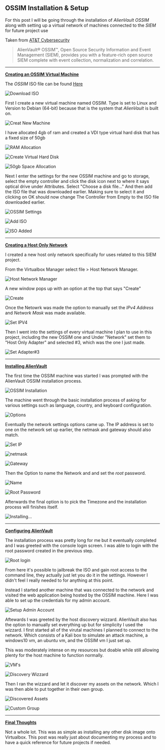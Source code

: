 ## **OSSIM Installation \& Setup**


For this post I will be going through the installation of *AlienVault OSSIM* along with setting up a virtual network of machines connected to the *SIEM* for future project use 

Taken from [AT&T Cybersecurity](https://cybersecurity.att.com/products/ossim)

> AlienVault® OSSIM™, Open Source Security Information and Event Management (SIEM), provides you with a feature-rich open source SIEM complete with event collection, normalization and correlation. 


---

<ins>**Creating an OSSIM Virtual Machine**</ins>

The *OSSIM* ISO file can be found [Here](https://cybersecurity.att.com/products/ossim/download)

![Download ISO](/docs/assets/images/ossim/ossim01.png)

First I create a new virtual machine named OSSIM. Type is set to Linux and Version to Debian (64-bit) because that is the system that *AlienVault* is built on.

![Creat New Machine](/docs/assets/images/ossim/ossim02.png)

I have allocated 4gb of ram and created a VDI type virtual hard disk that has a fixed size of 50gb

![RAM Allocation](/docs/assets/images/ossim/ossim03.png)

![Create Virtual Hard Disk](/docs/assets/images/ossim/ossim04.png)

![50gb Space Allocation](/docs/assets/images/ossim/ossim05.png)

Next I enter the settings for the new OSSIM machine and go to storage, select the empty controller and click the disk icon next to where it says optical drive under Attributes. Select "Choose a disk file..." And then add the ISO file that was downloaded earlier. Making sure to select it and clicking on OK should now change The Controller from Empty to the ISO file downloaded earlier.

![OSSIM Settings](/docs/assets/images/ossim/ossim06.png)

![Add ISO](/docs/assets/images/ossim/ossim07.png)

![ISO Added](/docs/assets/images/ossim/ossim08.png)


---

<ins>**Creating a Host Only Network**</ins>

I created a new host only network specifically for uses related to this SIEM project. 

From the Virtualbox Manager select file > Host Network Manager.

![Host Network Manager](/docs/assets/images/ossim/ossim09.png)

A new window pops up with an option at the top that says "Create"

![Create](/docs/assets/images/ossim/ossim10.png)

Once the Netowrk was made the option to manually set the *IPv4 Address* and *Network Mask* was made available.

![Set IPV4](/docs/assets/images/ossim/ossim11.png)

Then I went into the settings of every virtual machine I plan to use in this project, including the new OSSIM one and Under "Network" set them to "Host Only Adapter" and selected #3, which was the one I just made.

![Set Adapter#3](/docs/assets/images/ossim/ossim12.png)


---

<ins>**Installing AlienVault**</ins>

The first time the OSSIM machine was started I was prompted with the AlienVault OSSIM installation process. 

![OSSIM Installation](/docs/assets/images/ossim/ossim13.png)

The machine went through the basic installation process of asking for various settings such as language, country, and keyboard configuration. 

![Options](/docs/assets/images/ossim/ossim14.png)

Eventually the network settings options came up. The IP address is set to one on the network set up earlier, the netmask and gateway should also match.

![Set IP](/docs/assets/images/ossim/ossim17.png)

![netmask](/docs/assets/images/ossim/ossim18.png)

![Gateway](/docs/assets/images/ossim/ossim19.png)

Then the Option to name the Network and and set the *root* password.

![Name](/docs/assets/images/ossim/ossim20.png)

![Root Password](/docs/assets/images/ossim/ossim21.png)

Afterwards the final option is to pick the Timezone and the installation process will finishes itself.

![Installing...](/docs/assets/images/ossim/ossim22.png)


---

<ins>**Configuring AlienVault**</ins>

The installation process was pretty long for me but it eventually completed and I was greeted with the console login screen. I was able to login with the root password created in the previous step.

![Root login](/docs/assets/images/ossim/ossim23.png)

From here it's possible to jailbreak the ISO and gain root access to the command line, they actually just let you do it in the settings. However I didn't feel I really needed to for anything at this point.

Instead I started another machine that was connected to the network and visited the web application being hosted by the OSSIM machine. Here I was able to set up the credentials for my admin account.

![Setup Admin Account](/docs/assets/images/ossim/ossim24.png)

Aftewards I was greeted by the host discovery wizzard. AlienVault also has the option to manually set everything up but for simplicity I used the wizzard. I first started all of the virutal machines I planned to connect to the network. Which consists of a Kali box to simulate an attack machine, a windows10 vm, an ubuntu vm, and the OSSIM vm I just set up.

This was moderately intense on my resources but doable while still allowing plenty for the host machine to function normally.

![VM's](/docs/assets/images/ossim/ossim26.png)

![Discovery Wizzard](/docs/assets/images/ossim/ossim25.png)

Then I ran the wizzard and let it discover my assets on the network. Which I was then able to put together in their own group.

![Discovered Assets](/docs/assets/images/ossim/ossim27.png)

![Custom Group](/docs/assets/images/ossim/ossim28.png)


---

<ins>**Final Thoughts**</ins>

Not a whole lot. This was as simple as installing any other disk image onto Virtualbox. This post was really just about documenting my process and to have a quick reference for future projects if needed. 






